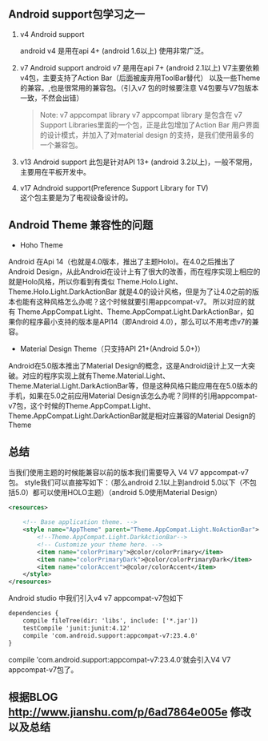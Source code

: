 ## Android support包学习之一 ##

1. v4 Android support

    android v4  是用在api  4+  (android 1.6以上) 使用非常广泛。
2. v7 Android support
    android v7 是用在api 7+ (android 2.1以上) V7主要依赖v4包，主要支持了Action Bar（后面被废弃用ToolBar替代）
    以及一些Theme的兼容。,也是很常用的兼容包。（引入v7 包的时候要注意 V4包要与V7包版本一致，不然会出错）

    > Note: v7 appcompat library
      v7 appcompat library 是包含在 v7 Support Libraries里面的一个包，正是此包增加了Action Bar 用户界面的设计模式，并加入了对material design 的支持，是我们使用最多的一个兼容包。

3. v13 Android support
    此包是针对API 13+ (android 3.2以上)，一般不常用，主要用在平板开发中。

4. v17 Adndroid support(Preference Support Library for TV)  
    这个包主要是为了电视设备设计的。


## Android Theme 兼容性的问题 ##

* Hoho Theme

Android 在Api 14（也就是4.0版本，推出了主题Holo)。在4.0之后推出了Android Design，从此Android在设计上有了很大的改善，而在程序实现上相应的就是Holo风格，所以你看到有类似 Theme.Holo.Light、 Theme.Holo.Light.DarkActionBar 就是4.0的设计风格，但是为了让4.0之前的版本也能有这种风格怎么办呢？这个时候就要引用appcompat-v7。
所以对应的就有 Theme.AppCompat.Light、Theme.AppCompat.Light.DarkActionBar，如果你的程序最小支持的版本是API14（即Android 4.0），那么可以不用考虑v7的兼容。

* Material Design Theme（只支持API 21+(Android 5.0+)）

Android在5.0版本推出了Material Design的概念，这是Android设计上又一大突破。对应的程序实现上就有Theme.Material.Light、 Theme.Material.Light.DarkActionBar等，但是这种风格只能应用在在5.0版本的手机，如果在5.0之前应用Material Design该怎么办呢？同样的引用appcompat-v7包，这个时候的Theme.AppCompat.Light、Theme.AppCompat.Light.DarkActionBar就是相对应兼容的Material Design的Theme



## 总结 ##
当我们使用主题的时候能兼容以前的版本我们需要导入 V4 V7 appcompat-v7包。
style我们可以直接写如下：（那么android 2.1以上到android 5.0以下（不包括5.0）都可以使用HOLO主题）（android 5.0使用Material Design）
```xml
<resources>

    <!-- Base application theme. -->
    <style name="AppTheme" parent="Theme.AppCompat.Light.NoActionBar">
        <!--Theme.AppCompat.Light.DarkActionBar-->
        <!-- Customize your theme here. -->
        <item name="colorPrimary">@color/colorPrimary</item>
        <item name="colorPrimaryDark">@color/colorPrimaryDark</item>
        <item name="colorAccent">@color/colorAccent</item>
    </style>
</resources>

```
Android studio 中我们引入v4 v7 appcompat-v7包如下
``` xml
dependencies {
    compile fileTree(dir: 'libs', include: ['*.jar'])
    testCompile 'junit:junit:4.12'
    compile 'com.android.support:appcompat-v7:23.4.0'
}
```

  compile 'com.android.support:appcompat-v7:23.4.0'就会引入V4 V7  appcompat-v7包了。


  ## 根据BLOG   http://www.jianshu.com/p/6ad7864e005e 修改以及总结 ##

